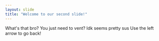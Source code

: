 ```yaml
---
layout: slide
title: "Welcome to our second slide!"
---
```

What's that bro? You just need to vent? Idk seems pretty sus
Use the left arrow to go back!
